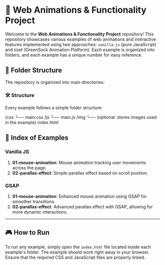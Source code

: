 # 🌟 Web Animations & Functionality Project

Welcome to the **Web Animations & Functionality Project** repository! This repository showcases various examples of web animations and interactive features implemented using two approaches: `vanilla-js` (pure JavaScript) and `GSAP` (GreenSock Animation Platform). Each example is organized into folders, and each example has a unique number for easy reference.

## 📂 Folder Structure

The repository is organized into main directories:


### 🛠️ Structure

Every example follows a simple folder structure:

/css
    └── main.css
/js
    └── main.js
/img
    └── (optional: stores images used in the example)
index.html


## 📑 Index of Examples

### Vanilla JS

1. **01-mouse-animation**: Mouse animation tracking user movements across the page.
2. **02-parallax-effect**: Simple parallax effect based on scroll position.

### GSAP

1. **01-mouse-animation**: Enhanced mouse animation using GSAP for smoother transitions.
2. **02-parallax-effect**: Advanced parallax effect with GSAP, allowing for more dynamic interactions.

---

## 🎮 How to Run

To run any example, simply open the `index.html` file located inside each example's folder. The example should work right away in your browser. Ensure that the required CSS and JavaScript files are properly linked.
